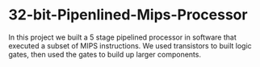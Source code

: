 # 32-bit-Pipenlined-Mips-Processor
In this project we built a 5 stage pipelined processor in software that executed a subset of MIPS instructions. We used transistors to built logic gates, then used the gates to build up larger components. 
